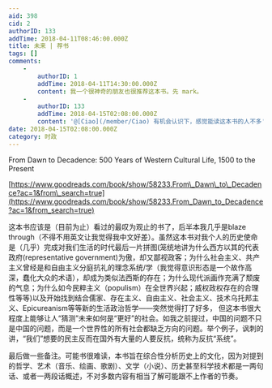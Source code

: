 ```yaml
---
aid: 398
cid: 2
authorID: 133
addTime: 2018-04-11T08:46:00.000Z
title: 未来 | 荐书
tags: []
comments:
    -
        authorID: 1
        addTime: 2018-04-11T14:30:00.000Z
        content: 我一个很神奇的朋友也很推荐这本书。先 mark。
    -
        authorID: 133
        addTime: 2018-04-15T02:08:00.000Z
        content: '@[Ciao](/member/Ciao) 有机会认识下，感觉能读这本书的人不多'
date: 2018-04-15T02:08:00.000Z
category: 时政
---
```


From Dawn to Decadence: 500 Years of Western Cultural Life, 1500 to the Present

[https://www.goodreads.com/book/show/58233.From\_Dawn\_to\_Decadence?ac=1&from\_search=true](https://www.goodreads.com/book/show/58233.From_Dawn_to_Decadence?ac=1&from_search=true)

这本书应该是（目前为止）看过的最叹为观止的书了，后半本我几乎是blaze through（不得不用英文让我觉得我中文好差）。虽然这本书对我个人的历史使命是（几乎）完成对我们生活的时代最后一片拼图(笼统地讲为什么西方以其的代表政府(representative government)为傲，却又鄙视政客；为什么社会主义、共产主义曾经是和自由主义分庭抗礼的理念系统/学（我觉得意识形态是一个故作高深，蠢化大众的术语），却成为类似法西斯的存在；为什么现代派画作充满了颓废的气息；为什么如今民粹主义（populism）在全世界兴起；威权政权存在的合理性等等)以及开始找到结合儒家、存在主义、自由主义、社会主义、技术乌托邦主义、Epicureanism等等新的生活政治哲学——突然觉得打了好多， 但这本书很大程度上能够让人“猜测”未来如何是“更好”的社会。如我之前提过，中国的问题不只是中国的问题，而是一个世界性的所有社会都缺乏方向的问题。举个例子，讽刺的讲，“我们”想要的民主反而在国外有大量的人要反抗，统称为反抗“系统”。

最后做一些备注。可能书很难读，本书旨在综合性分析历史上的文化，因为对提到的哲学、艺术（音乐、绘画、歌剧）、文学（小说）、历史甚至科学技术都是一两句话、或者一两段话概述，不对多数内容有相当了解可能跟不上作者的节奏。
